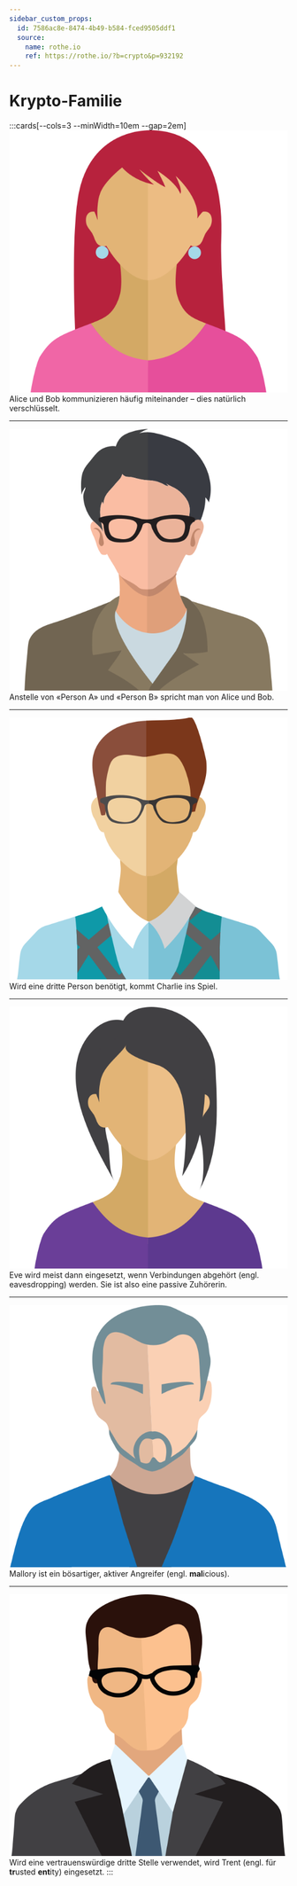 ```yaml
---
sidebar_custom_props:
  id: 7586ac8e-8474-4b49-b584-fced9505ddf1
  source:
    name: rothe.io
    ref: https://rothe.io/?b=crypto&p=932192
---
```


# Krypto-Familie

:::cards[--cols=3  --minWidth=10em --gap=2em]
![Alice](images/info-family/alice.svg)
Alice und Bob kommunizieren häufig miteinander – dies natürlich verschlüsselt.
***
![Bob](images/info-family/bob.svg)
Anstelle von «Person A» und «Person B» spricht man von Alice und Bob.
***
![Charlie](images/info-family/charlie.svg)
Wird eine dritte Person benötigt, kommt Charlie ins Spiel.
***
![Eve](images/info-family/eve.svg)
Eve wird meist dann eingesetzt, wenn Verbindungen abgehört (engl. eavesdropping) werden. Sie ist also eine passive Zuhörerin.
***
![Mallory](images/info-family/mallory.svg)
Mallory ist ein bösartiger, aktiver Angreifer (engl. **mal**icious).
***
![Trent](images/info-family/trent.svg)
Wird eine vertrauenswürdige dritte Stelle verwendet, wird Trent (engl. für **tr**usted **ent**ity) eingesetzt.
:::